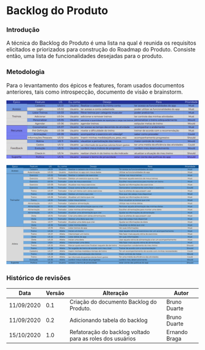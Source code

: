 # Backlog do Produto

### Introdução

A técnica do Backlog do Produto é uma lista na qual é reunida os requisitos elicitados e priorizados para construção do Roadmap do Produto. Consiste então, uma lista de funcionalidades desejadas para o produto.

### Metodologia

Para o levantamento dos épicos e features, foram usados documentos anteriores, tais como introspecção, documento de visão e brainstorm.
<a href="https://github.com/UnBArqDsw/2020.1_G9_WoCo/blob/master/docs/Base/images/backlog.png">

![Start Version Backlog](./images/backlog.png)
</a>

<a href="https://github.com/UnBArqDsw/2020.1_G9_WoCo/blob/master/docs/Base/images/backlogv1.png">

![Backlog 1.0](./images/backlogv1.png)
</a>

### Histórico de revisões
|Data|Versão|Alteração|Autor|
|----|------|---------|-----|
| 11/09/2020 | 0.1 | Criação do documento Backlog do Produto. | Bruno Duarte | 
| 11/09/2020 | 0.2 | Adicionando tabela do backlog | Bruno Duarte|
| 15/10/2020 | 1.0 | Refatoração do backlog voltado para as roles dos usuários | Ernando Braga |
